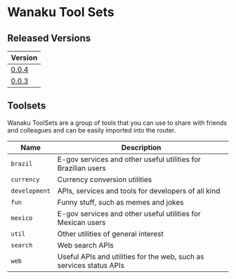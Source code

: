 # Wanaku Tool Sets


## Released Versions

| Version                                                                 |
|-------------------------------------------------------------------------|
| [0.0.4](https://github.com/wanaku-ai/wanaku-toolsets/tree/wanaku-0.0.4) |
| [0.0.3](https://github.com/wanaku-ai/wanaku-toolsets/tree/wanaku-0.0.3) |

## Toolsets

Wanaku ToolSets are a group of tools that you can use to share with friends and colleagues and
can be easily imported into the router.


| Name          | Description                                                         |
|---------------|---------------------------------------------------------------------|
| `brazil`      | E-gov services and other useful utilities for Brazilian users       |
| `currency`    | Currency conversion utilities                                       |
| `development` | APIs, services and tools for developers of all kind                 |
| `fun`         | Funny stuff, such as memes and jokes                                |
| `mexico`      | E-gov services and other useful utilities for Mexican users         |
| `util`        | Other utilities of general interest                                 |
| `search`      | Web search APIs                                                     |
| `web`         | Useful APIs and utilities for the web, such as services status APIs |
